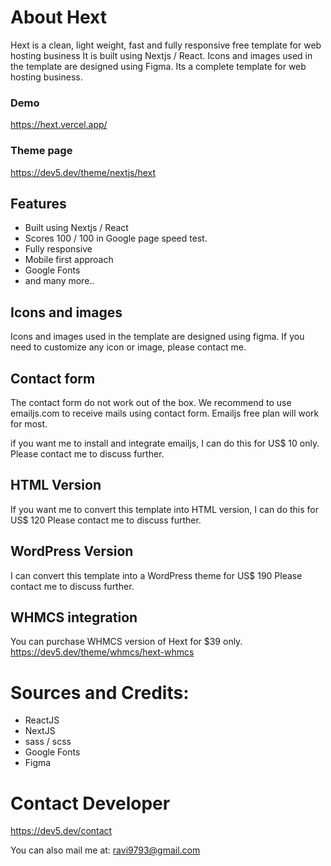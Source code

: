 
# About Hext
Hext is a clean, light weight, fast and fully responsive free template for web hosting business It is built using Nextjs / React. Icons and images used in the template are designed using Figma.
Its a complete template for web hosting business.


### Demo
https://hext.vercel.app/


### Theme page
https://dev5.dev/theme/nextjs/hext


## Features
- Built using Nextjs / React
- Scores 100 / 100 in Google page speed test.
- Fully responsive
- Mobile first approach
- Google Fonts
- and many more..


## Icons and images
Icons and images used in the template are designed using figma. If you need to customize any icon or image, please contact me.


## Contact form
The contact form do not work out of the box. We recommend to use emailjs.com to receive mails using contact form.
Emailjs free plan will work for most.

if you want me to install and integrate emailjs, I can do this for US$ 10 only.
Please contact me to discuss further.


## HTML Version
If you want me to convert this template into HTML version, I can do this for US$ 120
Please contact me to discuss further.


## WordPress Version
I can convert this template into a WordPress theme for US$ 190
Please contact me to discuss further.


## WHMCS integration
You can purchase WHMCS version of Hext for $39 only.
https://dev5.dev/theme/whmcs/hext-whmcs


# Sources and Credits:
- ReactJS
- NextJS
- sass / scss
- Google Fonts
- Figma


# Contact Developer
https://dev5.dev/contact

You can also mail me at: ravi9793@gmail.com